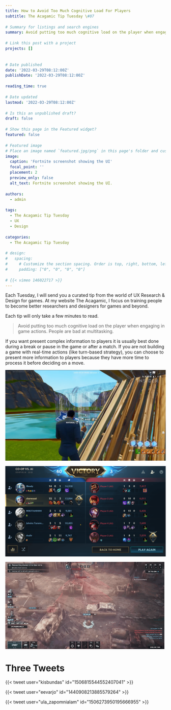 ```yaml
---
title: How to Avoid Too Much Cognitive Load For Players
subtitle: The Acagamic Tip Tuesday \#07

# Summary for listings and search engines
summary: Avoid putting too much cognitive load on the player when engaging in game actions. People are bad at multitasking.

# Link this post with a project
projects: []


# Date published
date: '2022-03-29T08:12:00Z'
publishDate: '2022-03-29T08:12:00Z'

reading_time: true

# Date updated
lastmod: '2022-03-29T08:12:00Z'

# Is this an unpublished draft?
draft: false

# Show this page in the Featured widget?
featured: false

# Featured image
# Place an image named `featured.jpg/png` in this page's folder and customize its options here.
image:
  caption: 'Fortnite screenshot showing the UI'
  focal_point: ''
  placement: 2
  preview_only: false
  alt_text: Fortnite screenshot showing the UI.

authors:
  - admin

tags:
  - The Acagamic Tip Tuesday
  - UX
  - Design

categories:
  - The Acagamic Tip Tuesday

# design:
#   spacing:
#     # Customize the section spacing. Order is top, right, bottom, left.
#     padding: ["0", "0", "0", "0"]

# {{< vimeo 146022717 >}}
---
```


Each Tuesday, I will send you a curated tip from the world of UX Research & Design for games. At my website The Acagamic, I focus on training people to become better researchers and designers for games and beyond.

Each tip will only take a few minutes to read.

> Avoid putting too much cognitive load on the player when engaging in game actions. People are bad at multitasking.

If you want present complex information to players it is usually best done during a break or pause in the game or after a match. If you are not building a game with real-time actions (like turn-based strategy), you can choose to present more information to players because they have more time to process it before deciding on a move.

![Fortnite’s building UI is a Masterclass in presenting relevant information accessibly.](./fortnite-ui.png)

![The scoreboard in League of Legends: Wild Rift has lots of information after the game.](./league-of-legends-wild-rift.png)

![Gears Tactics presents tactical information on the UI to inform player strategy.](gears-tactics.gif)

# Three Tweets

{{< tweet user="kisbundas" id="1506815544552407041" >}}

{{< tweet user="eevarjo" id="1440908213885579264" >}}

{{< tweet user="ula_zapomnialam" id="1506273950195666955" >}}